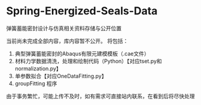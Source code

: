 # Spring-Energized-Seals-Data
弹簧蓄能密封设计与仿真相关资料存储与公开位置

当前尚未完成全部内容，库内容暂不公开。
将包括：
1. 典型弹簧蓄能密封的Abaqus有限元建模模板（.cae文件）
2. 材料力学数据清洗，处理和绘制代码（Python）【对应tset.py和normalization.py】
3. 单参数拟合【对应OneDataFitting.py】
4. groupFitting 程序



由于事务繁忙，可能上传不及时，如有需求可直接站内联系，在看到后将尽快处理

